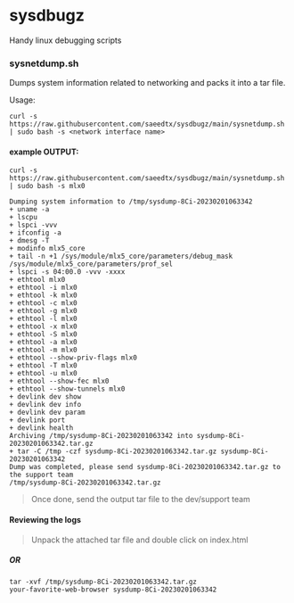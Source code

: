 # sysdbugz
Handy linux debugging scripts

### sysnetdump.sh
Dumps system information related to networking and packs it into a tar file.

Usage:
```
curl -s https://raw.githubusercontent.com/saeedtx/sysdbugz/main/sysnetdump.sh | sudo bash -s <network interface name>
```

#### example OUTPUT:
```
curl -s https://raw.githubusercontent.com/saeedtx/sysdbugz/main/sysnetdump.sh | sudo bash -s mlx0
```
```
Dumping system information to /tmp/sysdump-8Ci-20230201063342
+ uname -a
+ lscpu
+ lspci -vvv
+ ifconfig -a
+ dmesg -T
+ modinfo mlx5_core
+ tail -n +1 /sys/module/mlx5_core/parameters/debug_mask /sys/module/mlx5_core/parameters/prof_sel
+ lspci -s 04:00.0 -vvv -xxxx
+ ethtool mlx0
+ ethtool -i mlx0
+ ethtool -k mlx0
+ ethtool -c mlx0
+ ethtool -g mlx0
+ ethtool -l mlx0
+ ethtool -x mlx0
+ ethtool -S mlx0
+ ethtool -a mlx0
+ ethtool -m mlx0
+ ethtool --show-priv-flags mlx0
+ ethtool -T mlx0
+ ethtool -u mlx0
+ ethtool --show-fec mlx0
+ ethtool --show-tunnels mlx0
+ devlink dev show
+ devlink dev info
+ devlink dev param
+ devlink port
+ devlink health
Archiving /tmp/sysdump-8Ci-20230201063342 into sysdump-8Ci-20230201063342.tar.gz
+ tar -C /tmp -czf sysdump-8Ci-20230201063342.tar.gz sysdump-8Ci-20230201063342
Dump was completed, please send sysdump-8Ci-20230201063342.tar.gz to the support team
/tmp/sysdump-8Ci-20230201063342.tar.gz
```

> Once done, send the output tar file to the dev/support team


#### Reviewing the logs

> Unpack the attached tar file and double click on index.html

##### OR
```
tar -xvf /tmp/sysdump-8Ci-20230201063342.tar.gz
your-favorite-web-browser sysdump-8Ci-20230201063342
```
